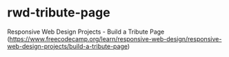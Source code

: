 # rwd-tribute-page
Responsive Web Design Projects - Build a Tribute Page (https://www.freecodecamp.org/learn/responsive-web-design/responsive-web-design-projects/build-a-tribute-page)
